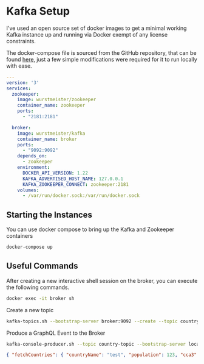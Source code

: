 # Kafka Setup

I've used an open source set of docker images to get a minimal working Kafka instance up and running via Docker exempt of any license constraints.

The docker-compose file is sourced from the GitHub repository, that can be found [here](https://github.com/wurstmeister/kafka-docker), just a few simple modifications were required for it to run locally with ease.

```yaml
---
version: '3'
services:
  zookeeper:
    image: wurstmeister/zookeeper
    container_name: zookeeper
    ports:
      - "2181:2181"

  broker:
    image: wurstmeister/kafka
    container_name: broker
    ports:
      - "9092:9092"
    depends_on:
      - zookeeper
    environment:
      DOCKER_API_VERSION: 1.22
      KAFKA_ADVERTISED_HOST_NAME: 127.0.0.1
      KAFKA_ZOOKEEPER_CONNECT: zookeeper:2181
    volumes:
      - /var/run/docker.sock:/var/run/docker.sock
```

## Starting the Instances

You can use docker compose to bring up the Kafka and Zookeeper containers

```sh
docker-compose up
```

## Useful Commands

After creating a new interactive shell session on the broker, you can execute the following commands.

```sh
docker exec -it broker sh
```

Create a new topic

```sh
kafka-topics.sh --bootstrap-server broker:9092 --create --topic country-topic --partitions 1 --replication-factor 1
```

Produce a GraphQL Event to the Broker

```sh
kafka-console-producer.sh --topic country-topic --bootstrap-server localhost:9092
```

```json
{ "fetchCountries": { "countryName": "test", "population": 123, "cca3": "ABC" } }
```
